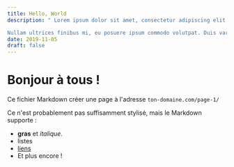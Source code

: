 ```yaml
---
title: Hello, World
description: " Lorem ipsum dolor sit amet, consectetur adipiscing elit. Donec at urna ut nisi dapibus pharetra vel bibendum neque. Mauris egestas quis ante id blandit. Curabitur dictum, libero non lacinia rhoncus, leo sem convallis est, ut tempus erat arcu eget nisl. Aliquam non turpis dapibus, commodo sapien sagittis, pulvinar purus. Fusce faucibus ipsum a justo semper ultricies. Praesent sem elit, malesuada vel interdum a, finibus a magna. Nulla odio arcu, porta nec justo sed, malesuada malesuada mi. Duis vulputate quis dui at elementum.

Nullam ultrices finibus mi, eu posuere ipsum commodo volutpat. Duis varius congue velit eu vestibulum. Cras sit amet sapien quam. Vestibulum et suscipit odio. Mauris posuere mauris nisl, at luctus libero lacinia faucibus. Praesent eros tortor, posuere nec finibus efficitur, lobortis ac risus. Vivamus lorem diam, ultrices non velit eget, dictum viverra sem. In sed tellus condimentum, feugiat massa ut, vestibulum libero. Suspendisse sagittis ante in urna vehicula consequat. Curabitur non felis odio. Praesent hendrerit urna a efficitur pulvinar. Integer tincidunt bibendum tincidunt. Donec aliquet neque ac diam egestas, sit amet gravida tortor porta. Morbi vitae commodo magna. Fusce non elementum ligula. "
date: 2019-11-05
draft: false
---
```


# Bonjour à tous !

Ce fichier Markdown créer une page à l'adresse `ton-domaine.com/page-1/`

Ce n'est probablement pas suffisamment stylisé, mais le Markdown supporte :
- **gras** et _italique._
- listes
- [liens](https://astro.build)
- Et plus encore !